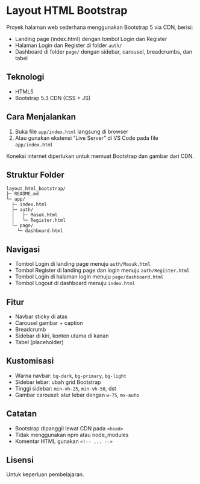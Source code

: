 
# Layout HTML Bootstrap

Proyek halaman web sederhana menggunakan Bootstrap 5 via CDN, berisi:
- Landing page (index.html) dengan tombol Login dan Register
- Halaman Login dan Register di folder `auth/`
- Dashboard di folder `page/` dengan sidebar, carousel, breadcrumbs, dan tabel

## Teknologi
- HTML5
- Bootstrap 5.3 CDN (CSS + JS)

## Cara Menjalankan
1. Buka file `app/index.html` langsung di browser
2. Atau gunakan ekstensi “Live Server” di VS Code pada file `app/index.html`

Koneksi internet diperlukan untuk memuat Bootstrap dan gambar dari CDN.

## Struktur Folder
```
layout_html_bootstrap/
├─ README.md
└─ app/
  ├─ index.html
  ├─ auth/
  │   ├─ Masuk.html
  │   └─ Register.html
  └─ page/
    └─ dashboard.html
```

## Navigasi
- Tombol Login di landing page menuju `auth/Masuk.html`
- Tombol Register di landing page dan login menuju `auth/Register.html`
- Tombol Login di halaman login menuju `page/dashboard.html`
- Tombol Logout di dashboard menuju `index.html`

## Fitur
- Navbar sticky di atas
- Carousel gambar + caption
- Breadcrumb
- Sidebar di kiri, konten utama di kanan
- Tabel (placeholder)

## Kustomisasi
- Warna navbar: `bg-dark`, `bg-primary`, `bg-light`
- Sidebar lebar: ubah grid Bootstrap
- Tinggi sidebar: `min-vh-25`, `min-vh-50`, dst
- Gambar carousel: atur lebar dengan `w-75`, `mx-auto`

## Catatan
- Bootstrap dipanggil lewat CDN pada `<head>`
- Tidak menggunakan npm atau node_modules
- Komentar HTML gunakan `<!-- ... -->`

## Lisensi
Untuk keperluan pembelajaran.